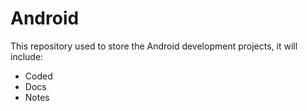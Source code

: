 # Android

This repository used to store the Android development projects, it will include:
  - Coded
  - Docs
  - Notes
